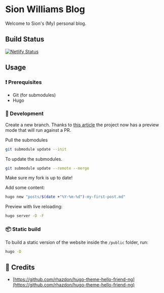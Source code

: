 # Sion Williams Blog

Welcome to Sion's (My) personal blog.

## Build Status

[![Netlify Status](https://api.netlify.com/api/v1/badges/be397dbd-26ba-4759-960e-753055ecb9a1/deploy-status)](https://app.netlify.com/sites/xenodochial-chandrasekhar-c71fcc/deploys)

## Usage

### :exclamation: Prerequisites

* Git (for submodules)
* Hugo

### :construction_worker: Development

Create a new branch. Thanks to [this article](https://digitaldrummerj.me/blog-preview-with-netlify/) the project now has a preview mode that will run against a PR.

Pull the submodules

```bash
git submodule update --init
```

To update the submodules.

``` bash
git submodule update --remote --merge
```

Make sure my fork is up to date!

Add some content:

```bash
hugo new "posts/$(date +"%Y-%m-%d")-my-first-post.md"
```

Preview with live reloading:

```bash
hugo server -D -F
```

### :package: Static build

To build a static version of the website inside the `/public` folder, run:

```bash
hugo -D
```

## :raised_hands: Credits

* [https://github.com/rhazdon/hugo-theme-hello-friend-ng](https://github.com/rhazdon/hugo-theme-hello-friend-ng)
